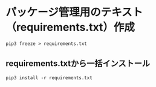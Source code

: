 # パッケージ管理用のテキスト（requirements.txt）作成
```
pip3 freeze > requirements.txt
```

## requirements.txtから一括インストール
```
pip3 install -r requirements.txt
```
